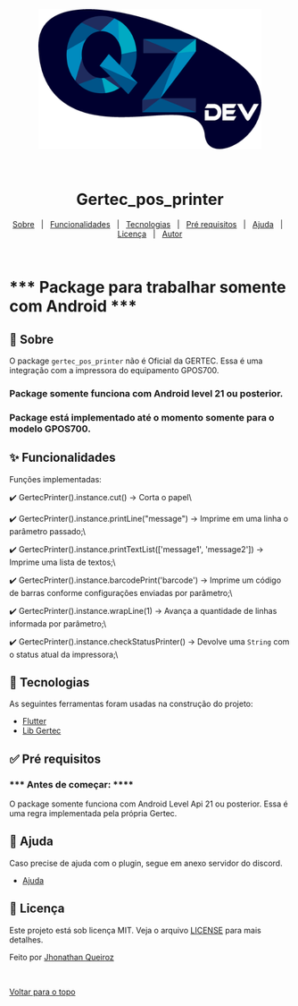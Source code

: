 <div align="center" id="top"> 
  <img src="https://github.com/jhonathanqz/gertec_pos_printer/blob/main/assets/logo.png" alt="Gertec_printer" height=250 width=400/>

  &#xa0;

</div>

<h1 align="center">Gertec_pos_printer</h1>

<p align="center">
  <a href="#dart-sobre">Sobre</a> &#xa0; | &#xa0; 
  <a href="#sparkles-funcionalidades">Funcionalidades</a> &#xa0; | &#xa0;
  <a href="#rocket-tecnologias">Tecnologias</a> &#xa0; | &#xa0;
  <a href="#white_check_mark-pré-requisitos">Pré requisitos</a> &#xa0; | &#xa0;
  <a href="#checkered_flag-ajuda">Ajuda</a> &#xa0; | &#xa0;
  <a href="#memo-licença">Licença</a> &#xa0; | &#xa0;
  <a href="https://github.com/jhonathanqz" target="_blank">Autor</a>
</p>

<br>

# *** Package para trabalhar somente com Android ***

## :dart: Sobre ##

O package `gertec_pos_printer` não é Oficial da GERTEC. Essa é uma integração com a impressora do equipamento GPOS700.

### Package somente funciona com Android level 21 ou posterior.

### Package está implementado até o momento somente para o modelo GPOS700.

## :sparkles: Funcionalidades ##

Funções implementadas:

:heavy_check_mark: GertecPrinter().instance.cut() -> Corta o papel\

:heavy_check_mark: GertecPrinter().instance.printLine("message") -> Imprime em uma linha o parâmetro passado;\

:heavy_check_mark: GertecPrinter().instance.printTextList(['message1', 'message2']) -> Imprime uma lista de textos;\

:heavy_check_mark: GertecPrinter().instance.barcodePrint('barcode') -> Imprime um código de barras conforme configurações enviadas por parâmetro;\

:heavy_check_mark: GertecPrinter().instance.wrapLine(1) -> Avança a quantidade de linhas informada por parâmetro;\

:heavy_check_mark: GertecPrinter().instance.checkStatusPrinter() -> Devolve uma `String` com o status atual da impressora;\

## :rocket: Tecnologias ##

As seguintes ferramentas foram usadas na construção do projeto:

- [Flutter](https://flutter.dev/)
- [Lib Gertec](https://developer.gertec.com.br/)


## :white_check_mark: Pré requisitos ##

### *** Antes de começar: ****

O package somente funciona com Android Level Api 21 ou posterior. Essa é uma regra implementada pela própria Gertec.


## :checkered_flag: Ajuda ##

Caso precise de ajuda com o plugin, segue em anexo servidor do discord.

- [Ajuda](https://discord.gg/dH22WbgK)

## :memo: Licença ##

Este projeto está sob licença MIT. Veja o arquivo [LICENSE](LICENSE.md) para mais detalhes.


Feito por <a href="https://github.com/jhonathanqz" target="_blank">Jhonathan Queiroz</a>

&#xa0;

<a href="#top">Voltar para o topo</a>
